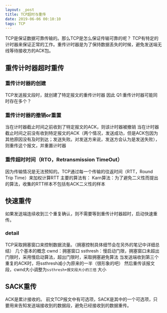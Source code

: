 ```yaml
---
layout: _post
title: TCP超时与重传
date: 2019-06-06 00:10:10
tags: TCP
---
```

TCP是保证数据可靠传输的。那么TCP是怎么保证传输可靠的呢？
TCP有特定的计时器来保证正常的工作。重传计时器是为了保持数据丢失的时候，避免发送端无线等待接收方的ACK包。
## 重传计时器超时重传

### 重传计时器的创建
TCP发送报文段时，就创建了特定报文的重传计时器
因此 Q1:重传计时器可能同时存在多个？
### 重传计时器的撤销or重置
当在计时器截止时间之前收到了特定报文的ACK，则该计时器被撤销
当在计时器截止时间之前没有收到特定报文的ACK（两个情况，发送成功，但是ACK包因为其他原因没有及时到达；发送失败。对发送方来说，发送方会认为是发送失败），则重传这个报文，并重置计时器
### 重传超时时间（RTO，Retransmission TimeOut）
因为传输情况是无法预知的。TCP通过每一个传输的往返时间（RTT，Round Trip Time）来加权计算RTT
主要的算法有：
Karn算法：为了避免二义性而提出的算法，收集的RTT样本不包括有ACK二义性的样本

## 快速重传
如果发送端连续收到三个重复确认，则不需要等到重传计时器超时，启动快速重传。
### detail
TCP采取拥塞窗口来控制数据流量。（拥塞控制具体细节会在另外的笔记中详细总结）
几个基本的概念
cwnd：拥塞窗口
ssthresh：慢启动门限，拥塞窗口未超出门限时，采用慢启动算法，超出门限时，采取拥塞避免算法 
当发送端收到第三个重复的ACK时，将ssthresh减小为原来的一半（很形象的吧） 然后重传该报文段，cwnd大小调整为`ssthresh+报文段大小的三倍` 大小
## SACK重传
ACK是累计接收的。
前文TCP报文中有可选项，SACK是其中的一个可选项，只要用来告知发送端接收到的数据段，避免已经接收到的数据重传。


